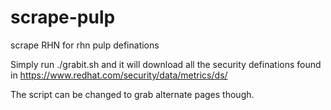 # scrape-pulp
scrape RHN for rhn pulp definations

Simply run ./grabit.sh and it will download all the security definations found in https://www.redhat.com/security/data/metrics/ds/

The script can be changed to grab alternate pages though.
